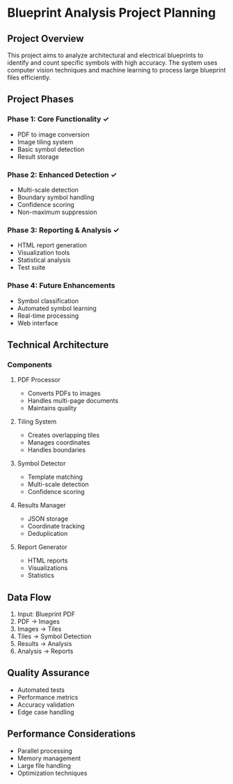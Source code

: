 # Blueprint Analysis Project Planning

## Project Overview
This project aims to analyze architectural and electrical blueprints to identify and count specific symbols with high accuracy. The system uses computer vision techniques and machine learning to process large blueprint files efficiently.

## Project Phases

### Phase 1: Core Functionality ✓
- PDF to image conversion
- Image tiling system
- Basic symbol detection
- Result storage

### Phase 2: Enhanced Detection ✓
- Multi-scale detection
- Boundary symbol handling
- Confidence scoring
- Non-maximum suppression

### Phase 3: Reporting & Analysis ✓
- HTML report generation
- Visualization tools
- Statistical analysis
- Test suite

### Phase 4: Future Enhancements
- Symbol classification
- Automated symbol learning
- Real-time processing
- Web interface

## Technical Architecture

### Components
1. PDF Processor
   - Converts PDFs to images
   - Handles multi-page documents
   - Maintains quality

2. Tiling System
   - Creates overlapping tiles
   - Manages coordinates
   - Handles boundaries

3. Symbol Detector
   - Template matching
   - Multi-scale detection
   - Confidence scoring

4. Results Manager
   - JSON storage
   - Coordinate tracking
   - Deduplication

5. Report Generator
   - HTML reports
   - Visualizations
   - Statistics

## Data Flow
1. Input: Blueprint PDF
2. PDF → Images
3. Images → Tiles
4. Tiles → Symbol Detection
5. Results → Analysis
6. Analysis → Reports

## Quality Assurance
- Automated tests
- Performance metrics
- Accuracy validation
- Edge case handling

## Performance Considerations
- Parallel processing
- Memory management
- Large file handling
- Optimization techniques